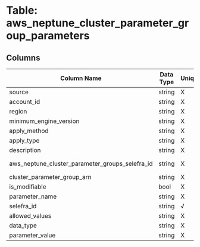 # Table: aws_neptune_cluster_parameter_group_parameters

## Columns 

|  Column Name   |  Data Type  | Uniq | Nullable | Description | 
|  ----  | ----  | ----  | ----  | ---- | 
| source | string | X | √ |  | 
| account_id | string | X | √ |  | 
| region | string | X | √ |  | 
| minimum_engine_version | string | X | √ |  | 
| apply_method | string | X | √ |  | 
| apply_type | string | X | √ |  | 
| description | string | X | √ |  | 
| aws_neptune_cluster_parameter_groups_selefra_id | string | X | X | fk to aws_neptune_cluster_parameter_groups.selefra_id | 
| cluster_parameter_group_arn | string | X | √ |  | 
| is_modifiable | bool | X | √ |  | 
| parameter_name | string | X | √ |  | 
| selefra_id | string | √ | √ | random id | 
| allowed_values | string | X | √ |  | 
| data_type | string | X | √ |  | 
| parameter_value | string | X | √ |  | 


